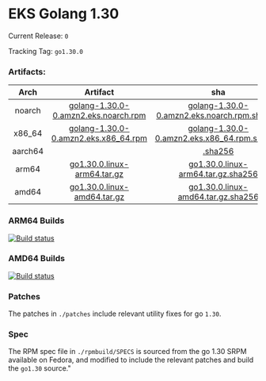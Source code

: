 # EKS Golang 1.30

Current Release: `0`

Tracking Tag: `go1.30.0`

### Artifacts:  
|Arch|Artifact|sha|
|:---:|:---:|:---:|
|noarch|[golang-1.30.0-0.amzn2.eks.noarch.rpm](https://distro.eks.amazonaws.com/golang-go1.30.0/release/0/noarch/RPMS/noarch/golang-1.30.0-0.amzn2.eks.noarch.rpm)|[golang-1.30.0-0.amzn2.eks.noarch.rpm.sha256](https://distro.eks.amazonaws.com/golang-go1.30.0/release/0/noarch/RPMS/noarch/golang-1.30.0-0.amzn2.eks.noarch.rpm.sha256)|
|x86_64|[golang-1.30.0-0.amzn2.eks.x86_64.rpm](https://distro.eks.amazonaws.com/golang-go1.30.0/release/0/x86_64/RPMS/x86_64/golang-1.30.0-0.amzn2.eks.x86_64.rpm)|[golang-1.30.0-0.amzn2.eks.x86_64.rpm.sha256](https://distro.eks.amazonaws.com/golang-go1.30.0/release/0/x86_64/RPMS/x86_64/golang-1.30.0-0.amzn2.eks.x86_64.rpm.sha256)|
|aarch64|[](/)|[.sha256](/.sha256)|
|arm64|[go1.30.0.linux-arm64.tar.gz](https://distro.eks.amazonaws.com/golang-go1.30.0/release/0/archives/linux/arm64/go1.30.0.linux-arm64.tar.gz)|[go1.30.0.linux-arm64.tar.gz.sha256](https://distro.eks.amazonaws.com/golang-go1.30.0/release/0/archives/linux/arm64/go1.30.0.linux-arm64.tar.gz.sha256)|
|amd64|[go1.30.0.linux-amd64.tar.gz](https://distro.eks.amazonaws.com/golang-go1.30.0/release/0/archives/linux/amd64/go1.30.0.linux-amd64.tar.gz)|[go1.30.0.linux-amd64.tar.gz.sha256](https://distro.eks.amazonaws.com/golang-go1.30.0/release/0/archives/linux/amd64/go1.30.0.linux-amd64.tar.gz.sha256)|


### ARM64 Builds
[![Build status](https://prow.eks.amazonaws.com/badge.svg?jobs=golang-1-30-ARM64-PROD-tooling-postsubmit)](https://prow.eks.amazonaws.com/?repo=aws%2Feks-distro-build-tooling&type=postsubmit)

### AMD64 Builds
[![Build status](https://prow.eks.amazonaws.com/badge.svg?jobs=golang-1-30-tooling-postsubmit)](https://prow.eks.amazonaws.com/?repo=aws%2Feks-distro-build-tooling&type=postsubmit)

### Patches
The patches in `./patches` include relevant utility fixes for go `1.30`.

### Spec
The RPM spec file in `./rpmbuild/SPECS` is sourced from the go 1.30 SRPM available on Fedora, and modified to include the relevant patches and build the `go1.30` source."
